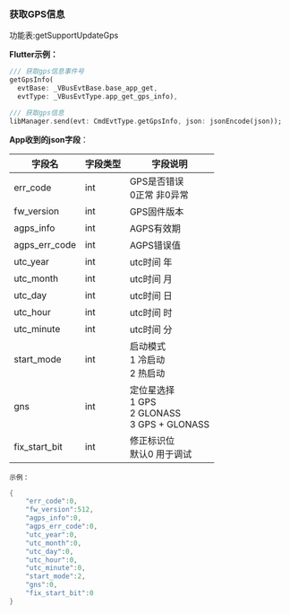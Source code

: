 ### 获取GPS信息


功能表:getSupportUpdateGps

**Flutter示例：**

```dart
/// 获取gps信息事件号
getGpsInfo(
  evtBase: _VBusEvtBase.base_app_get,
  evtType: _VBusEvtType.app_get_gps_info),

/// 获取gps信息
libManager.send(evt: CmdEvtType.getGpsInfo, json: jsonEncode(json));
```



**App收到的json字段**：

| 字段名        | 字段类型 | 字段说明                                                     |
| ------------- | -------- | ------------------------------------------------------------ |
| err_code      | int      | GPS是否错误<br />0正常 非0异常                               |
| fw_version    | int      | GPS固件版本                                                  |
| agps_info     | int      | AGPS有效期                                                   |
| agps_err_code | int      | AGPS错误值                                                   |
| utc_year      | int      | utc时间 年                                                   |
| utc_month     | int      | utc时间 月                                                   |
| utc_day       | int      | utc时间 日                                                   |
| utc_hour      | int      | utc时间 时                                                   |
| utc_minute    | int      | utc时间 分                                                   |
| start_mode    | int      | 启动模式<br />1 冷启动<br />2 热启动                   |
| gns           | int      | 定位星选择<br />1 GPS<br />2 GLONASS<br />3 GPS + GLONASS |
| fix_start_bit | int      | 修正标识位<br />默认0 用于调试                               |

`示例：`

```c
{
  	"err_code":0,
    "fw_version":512,
    "agps_info":0,
    "agps_err_code":0,
    "utc_year":0,
    "utc_month":0,
    "utc_day":0,
    "utc_hour":0,
    "utc_minute":0,
    "start_mode":2,
    "gns":0,
    "fix_start_bit":0
}
```

